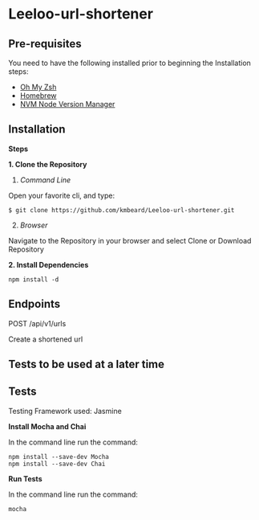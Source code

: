 # Leeloo-url-shortener

## Pre-requisites
You need to have the following installed prior to beginning the Installation steps:

* [Oh My Zsh](https://github.com/robbyrussell/oh-my-zsh/wiki/Installing-ZSH)
* [Homebrew](https://brew.sh/)
* [NVM Node Version Manager](https://github.com/creationix/nvm/blob/master/README.md)


## Installation
__Steps__

__1. Clone the Repository__

   1. _Command Line_

Open your favorite cli, and type:

    $ git clone https://github.com/kmbeard/Leeloo-url-shortener.git

   2. _Browser_

Navigate to the Repository in your browser and select Clone or Download Repository


__2. Install Dependencies__

    npm install -d


## Endpoints

POST /api/v1/urls

   Create a shortened url



## Tests to be used at a later time    
## Tests
Testing Framework used: Jasmine

__Install Mocha and Chai__

In the command line run the command:

    npm install --save-dev Mocha
    npm install --save-dev Chai

__Run Tests__

In the command line run the command:

    mocha
